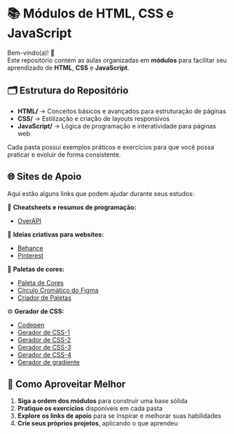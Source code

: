 # 📚 Módulos de HTML, CSS e JavaScript  

Bem-vindo(a)! 👋  
Este repositório contém as aulas organizadas em **módulos** para facilitar seu aprendizado de **HTML**, **CSS** e **JavaScript**.  

## 🗂️ Estrutura do Repositório  
- **HTML/** → Conceitos básicos e avançados para estruturação de páginas  
- **CSS/** → Estilização e criação de layouts responsivos  
- **JavaScript/** → Lógica de programação e interatividade para páginas web  

Cada pasta possui exemplos práticos e exercícios para que você possa praticar e evoluir de forma consistente.  

## 🌐 Sites de Apoio  
Aqui estão alguns links que podem ajudar durante seus estudos:  

📖 **Cheatsheets e resumos de programação:**  
- [OverAPI](https://overapi.com/)  

🎨 **Ideias criativas para websites:**  
- [Behance](https://www.behance.net/)  
- [Pinterest](https://br.pinterest.com/)

🌈 **Paletas de cores:**  
- [Paleta de Cores](https://paletadecores.com/)  
- [Círculo Cromático do Figma](https://www.figma.com/pt-br/circulo-cromatico/)
- [Criador de Paletas](https://palettemaker.com/)

⚙️​ **Gerador de CSS:**
- [Codepen](https://codepen.io/)
- [Gerador de CSS-1](https://angrytools.com/css/animation/)
- [Gerador de CSS-2](https://cssgenerator.org/)
- [Gerador de CSS-3](https://webcode.tools/css-generator)
- [Gerador de CSS-4](https://css-generator.netlify.app/)
- [Gerador de gradiente](https://cssgradient.io/)

## 🚀 Como Aproveitar Melhor  
1. **Siga a ordem dos módulos** para construir uma base sólida  
2. **Pratique os exercícios** disponíveis em cada pasta  
3. **Explore os links de apoio** para se inspirar e melhorar suas habilidades  
4. **Crie seus próprios projetos**, aplicando o que aprendeu  
